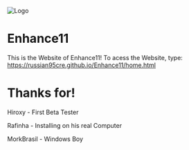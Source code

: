 
![Logo](https://cdn.discordapp.com/attachments/1094326156263690412/1278040587613896815/Big.png?ex=66cf5b8c&is=66ce0a0c&hm=c6c8ebcfddbb3cf5ead960991de5f10ffef879e39508c071b7671ef7e372e230&)


# Enhance11

This is the Website of Enhance11! To acess the Website, type: https://russian95cre.github.io/Enhance11/home.html


# Thanks for!


Hiroxy - First Beta Tester

Rafinha - Installing on his real Computer

MorkBrasil - Windows Boy
